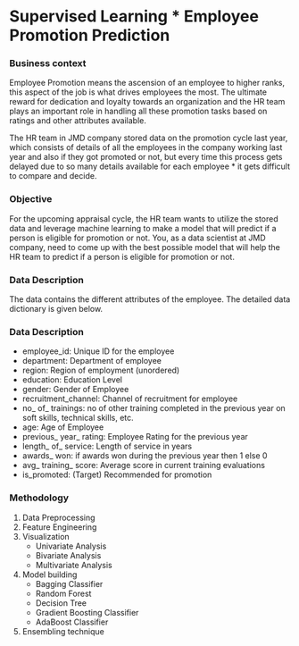 # Supervised Learning * Employee Promotion Prediction
### Business context

Employee Promotion means the ascension of an employee to higher ranks, this aspect of the job is what drives employees the most. The ultimate reward for dedication and loyalty towards an organization and the HR team plays an important role in handling all these promotion tasks based on ratings and other attributes available.

The HR team in JMD company stored data on the promotion cycle last year, which consists of details of all the employees in the company working last year and also if they got promoted or not, but every time this process gets delayed due to so many details available for each employee * it gets difficult to compare and decide.


### Objective

For the upcoming appraisal cycle, the HR team wants to utilize the stored data and leverage machine learning to make a model that will predict if a person is eligible for promotion or not. You, as a data scientist at JMD company, need to come up with the best possible model that will help the HR team to predict if a person is eligible for promotion or not.

### Data Description

The data contains the different attributes of the employee. The detailed data dictionary is given below.

### Data Description

* employee_id: Unique ID for the employee
* department: Department of employee
* region: Region of employment (unordered)
* education: Education Level
* gender: Gender of Employee
* recruitment_channel: Channel of recruitment for employee
* no_ of_ trainings: no of other training completed in the previous year on soft skills, technical skills, etc.
* age: Age of Employee
* previous_ year_ rating: Employee Rating for the previous year
* length_ of_ service: Length of service in years
* awards_ won: if awards won during the previous year then 1 else 0
* avg_ training_ score: Average score in current training evaluations
* is_promoted: (Target) Recommended for promotion

### Methodology

1. Data Preprocessing
2. Feature Engineering
3. Visualization
    * Univariate Analysis
    * Bivariate Analysis
    * Multivariate Analysis
4. Model building 
    * Bagging Classifier
    * Random Forest
    * Decision Tree
    * Gradient Boosting Classifier
    * AdaBoost Classifier
5. Ensembling technique